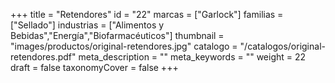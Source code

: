 +++
title = "Retendores"
id = "22"
marcas = ["Garlock"]
familias = ["Sellado"]
industrias = ["Alimentos y Bebidas","Energía","Biofarmacéuticos"]
thumbnail = "images/productos/original-retendores.jpg"
catalogo = "/catalogos/original-retendores.pdf"
meta_description = ""
meta_keywords = ""
weight = 22
draft = false
taxonomyCover = false
+++

